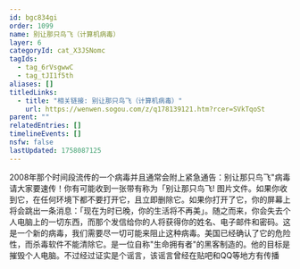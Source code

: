 ```yaml
---
id: bgc834gi
order: 1099
name: 别让那只鸟飞（计算机病毒）
layer: 6
categoryId: cat_X3JSNomc
tagIds:
  - tag_6rVsgwwC
  - tag_tJI1f5th
aliases: []
titledLinks:
  - title: "相关链接: 别让那只鸟飞（计算机病毒）"
    url: https://wenwen.sogou.com/z/q178139121.htm?rcer=SVkTqoSt
parent: ""
relatedEntries: []
timelineEvents: []
nsfw: false
lastUpdated: 1758087125
---
```


2008年那个时间段流传的一个病毒并且通常会附上紧急通告：别让那只鸟飞"病毒 请大家要速传！你有可能收到一张带有称为「别让那只鸟飞! 图片文件。如果你收到它，在任何环境下都不要打开它，且立即删除它。如果你打开了它，你的屏幕上将会跳出一条消息：「现在为时已晚，你的生活将不再美」。随之而来，你会失去个人电脑上的一切东西，而那个发信给你的人将获得你的姓名、电子邮件和密码。这是一个新的病毒，我们需要尽一切可能来阻止这种病毒。美国已经确认了它的危险性，而杀毒软件不能清除它。是一位自称"生命拥有者"的黑客制造的。他的目标是摧毁个人电脑。不过经过证实是个谣言，该谣言曾经在贴吧和QQ等地方有传播